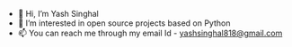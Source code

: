 - 👋 Hi, I’m Yash Singhal
- 👀 I’m interested in open source projects based on Python
- 📫 You can reach me through my email Id - yashsinghal818@gmail.com

<!---
yash112-lang/yash112-lang is a ✨ special ✨ repository because its `README.md` (this file) appears on your GitHub profile.
You can click the Preview link to take a look at your changes.
--->
